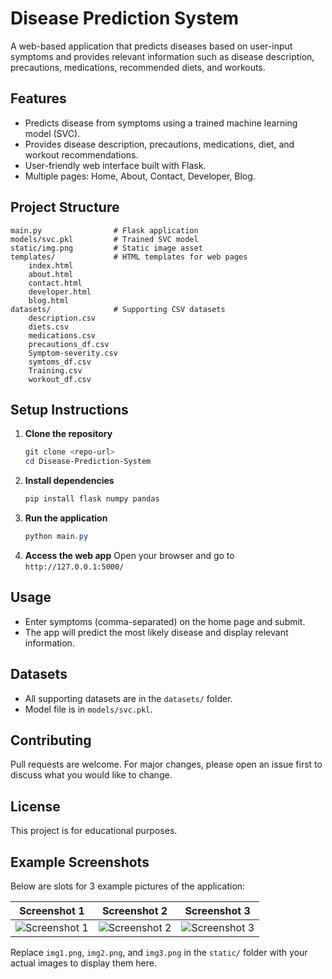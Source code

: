 # Disease Prediction System

A web-based application that predicts diseases based on user-input symptoms and provides relevant information such as disease description, precautions, medications, recommended diets, and workouts.

## Features
- Predicts disease from symptoms using a trained machine learning model (SVC).
- Provides disease description, precautions, medications, diet, and workout recommendations.
- User-friendly web interface built with Flask.
- Multiple pages: Home, About, Contact, Developer, Blog.

## Project Structure
```
main.py                # Flask application
models/svc.pkl         # Trained SVC model
static/img.png         # Static image asset
templates/             # HTML templates for web pages
    index.html
    about.html
    contact.html
    developer.html
    blog.html
datasets/              # Supporting CSV datasets
    description.csv
    diets.csv
    medications.csv
    precautions_df.csv
    Symptom-severity.csv
    symtoms_df.csv
    Training.csv
    workout_df.csv
```

## Setup Instructions
1. **Clone the repository**
   ```powershell
   git clone <repo-url>
   cd Disease-Prediction-System
   ```
2. **Install dependencies**
   ```powershell
   pip install flask numpy pandas
   ```
3. **Run the application**
   ```powershell
   python main.py
   ```
4. **Access the web app**
   Open your browser and go to `http://127.0.0.1:5000/`

## Usage
- Enter symptoms (comma-separated) on the home page and submit.
- The app will predict the most likely disease and display relevant information.

## Datasets
- All supporting datasets are in the `datasets/` folder.
- Model file is in `models/svc.pkl`.

## Contributing
Pull requests are welcome. For major changes, please open an issue first to discuss what you would like to change.

## License
This project is for educational purposes.

## Example Screenshots
Below are slots for 3 example pictures of the application:

| Screenshot 1 | Screenshot 2 | Screenshot 3 |
|--------------|--------------|--------------|
| ![Screenshot 1](static/img1.png) | ![Screenshot 2](static/img2.png) | ![Screenshot 3](static/img3.png) |

Replace `img1.png`, `img2.png`, and `img3.png` in the `static/` folder with your actual images to display them here.